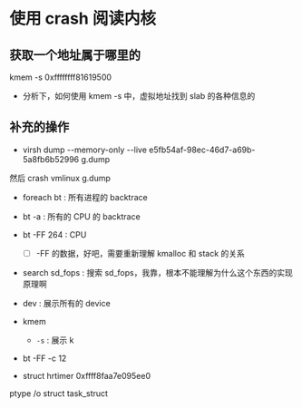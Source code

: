 # 使用 crash 阅读内核

## 获取一个地址属于哪里的
kmem -s 0xffffffff81619500

- 分析下，如何使用 kmem -s 中，虚拟地址找到 slab 的各种信息的

## 补充的操作
- virsh dump --memory-only --live e5fb54af-98ec-46d7-a69b-5a8fb6b52996 g.dump

然后 crash vmlinux g.dump

- foreach bt : 所有进程的 backtrace
- bt -a : 所有的 CPU 的 backtrace
- bt -FF  264 : CPU
  - [ ] -FF 的数据，好吧，需要重新理解 kmalloc 和 stack 的关系
- search sd_fops : 搜索 sd_fops，我靠，根本不能理解为什么这个东西的实现原理啊
- dev : 展示所有的 device
- kmem
  - `-s` : 展示 k

- bt -FF -c 12
- struct hrtimer 0xffff8faa7e095ee0

ptype /o struct task_struct
